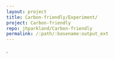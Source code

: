 ```yaml
---
layout: project
title: Carbon-friendly/Experiment/
project: Carbon-friendly
repo: jhparkland/Carbon-friendly
permalink: /:path/:basename:output_ext
---
```


.
